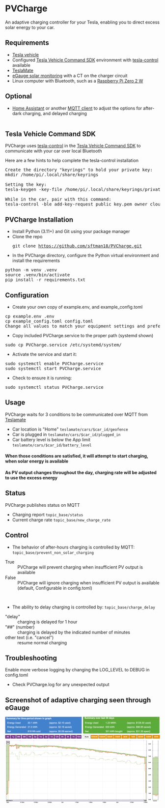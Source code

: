 # PVCharge

An adaptive charging controller for your Tesla, enabling you to direct excess solar energy to your car.

## Requirements
- <a href="https://www.tesla.com/">Tesla vehicle</a>
- Configured <a href="https://github.com/teslamotors/vehicle-command">Tesla Vehicle Command SDK</a> environment with <a href="https://github.com/teslamotors/vehicle-command/tree/main/cmd/tesla-control">tesla-control</a> available
- <a href="https://github.com/teslamate-org/teslamate">TeslaMate</a>
- <a href="https://www.egauge.net">eGauge solar monitoring</a> with a CT on the charger circuit
- Linux computer with Bluetooth, such as a <a href="https://www.raspberrypi.com/products/raspberry-pi-zero-2-w/">Raspberry Pi Zero 2 W</a>

## Optional
- <a href="https://www.home-assistant.io/">Home Assistant</a> or another <a href="https://apps.apple.com/us/app/mqttool/id1085976398">MQTT client</a> to adjust the options for after-dark charging, and delayed charging<br><br>

## Tesla Vehicle Command SDK

PVCharge uses <a href="https://github.com/teslamotors/vehicle-command/tree/main/cmd/tesla-control">tesla-control</a> in the <a href="https://github.com/teslamotors/vehicle-command">Tesla Vehicle Command SDK</a> to communicate with your car over local Bluetooth

Here are a few hints to help complete the tesla-control installation

<pre>Create the directory "keyrings" to hold your private key:
mkdir /home/pi/.local/share/keyrings

Setting the key:
tesla-keygen -key-file /home/pi/.local/share/keyrings/private_key.pem create > public_key.pem

While in the car, pair with this command:
tesla-control -ble add-key-request public_key.pem owner cloud_key</pre>

## PVCharge Installation
- Install Python (3.11+) and Git using your package manager<br>
- Clone the repo <pre>git clone https://github.com/sftman18/PVCharge.git</pre>
- In the PVCharge directory, configure the Python virtual environment and install the requirements
<pre>python -m venv .venv
source .venv/bin/activate
pip install -r requirements.txt</pre>

## Configuration
- Create your own copy of example.env, and example_config.toml
<pre>cp example.env .env
cp example_config.toml config.toml
Change all values to match your equipment settings and preferences</pre>
- Copy included PVCharge.service to the proper path (systemd shown)
<pre>sudo cp PVCharge.service /etc/systemd/system/</pre>
- Activate the service and start it:
<pre>sudo systemctl enable PVCharge.service
sudo systemctl start PVCharge.service</pre>
- Check to ensure it is running:
<pre>sudo systemctl status PVCharge.service</pre>

## Usage
PVCharge waits for 3 conditions to be communicated over MQTT from <a href="https://docs.teslamate.org/docs/integrations/mqtt">Teslamate</a>
- Car location is "Home" <code>teslamate/cars/$car_id/geofence</code>
- Car is plugged in <code>teslamate/cars/$car_id/plugged_in</code>
- Car battery level is below the App limit <code>teslamate/cars/$car_id/battery_level</code><br>
#### When those conditions are satisfied, it will attempt to start charging, when solar energy is available
#### As PV output changes throughout the day, charging rate will be adjusted to use the excess energy

## Status
PVCharge publishes status on MQTT
- Charging report <code>topic_base/status</code>
- Current charge rate <code>topic_base/new_charge_rate</code>

## Control
- The behavior of after-hours charging is controlled by MQTT: <code>topic_base/prevent_non_solar_charging</code><br>
<dl>
  <dt>True</dt> <dd>PVCharge will prevent charging when insufficient PV output is available</dd>
  <dt>False</dt> <dd>PVCharge will ignore charging when insufficient PV output is available (default, Configurable in config.toml)</dd>
</dl><br>

- The ability to delay charging is controlled by: <code>topic_base/charge_delay</code><br>
<dl>
  <dt>"delay"</dt> <dd>charging is delayed for 1 hour</dd>
  <dt>"##" (number)</dt> <dd>charging is delayed by the indicated number of minutes</dd>
  <dt>other text (i.e. "cancel")</dt> <dd>resume normal charging</dd>
</dl>

## Troubleshooting
Enable more verbose logging by changing the LOG_LEVEL to DEBUG in config.toml<br>
- Check PVCharge.log for any unexpected output

## Screenshot of adaptive charging seen through eGauge
<img src="energy_graph.png" alt="PV Energy Graph">
